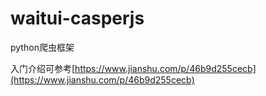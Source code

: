 # waitui-casperjs
python爬虫框架

入门介绍可参考[https://www.jianshu.com/p/46b9d255cecb](https://www.jianshu.com/p/46b9d255cecb)
